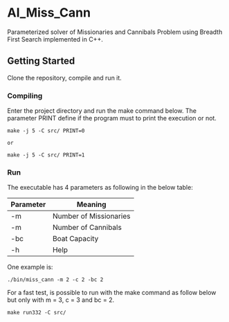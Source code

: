 # AI_Miss_Cann

Parameterized solver of Missionaries and Cannibals Problem using Breadth First Search implemented in C++.

## Getting Started

Clone the repository, compile and run it.

### Compiling

Enter the project directory and run the make command below.
The parameter PRINT define if the program must to print the execution or not.

```
make -j 5 -C src/ PRINT=0

or

make -j 5 -C src/ PRINT=1
```

### Run

The executable has 4 parameters as following in the below table:

  Parameter   |         Meaning
------------- | ----------------------
      -m      | Number of Missionaries
      -m      | Number of Cannibals
      -bc     | Boat Capacity
      -h      | Help

One example is:

```
./bin/miss_cann -m 2 -c 2 -bc 2
```

For a fast test, is possible to run with the make command as follow below but only with m = 3, c = 3 and bc = 2.

```
make run332 -C src/
```